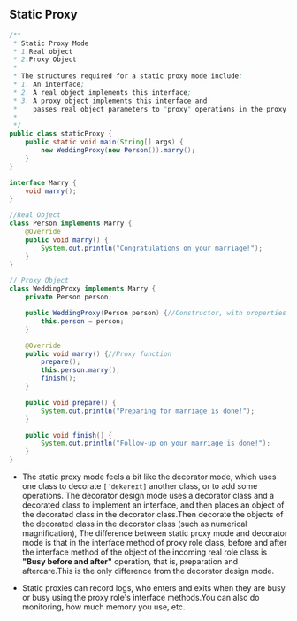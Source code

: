 ## Static Proxy

```java
/**
 * Static Proxy Mode
 * 1.Real object
 * 2.Proxy Object
 *
 * The structures required for a static proxy mode include:
 * 1. An interface;
 * 2. A real object implements this interface;
 * 3. A proxy object implements this interface and
 *    passes real object parameters to "proxy" operations in the proxy object class.
 *
 */
public class staticProxy {
    public static void main(String[] args) {
        new WeddingProxy(new Person()).marry();
    }
}

interface Marry {
    void marry();
}

//Real Object
class Person implements Marry {
    @Override
    public void marry() {
        System.out.println("Congratulations on your marriage!");
    }
}

// Proxy Object
class WeddingProxy implements Marry {
    private Person person;

    public WeddingProxy(Person person) {//Constructor, with properties
        this.person = person;
    }

    @Override
    public void marry() {//Proxy function
        prepare();
        this.person.marry();
        finish();
    }

    public void prepare() {
        System.out.println("Preparing for marriage is done!");
    }

    public void finish() {
        System.out.println("Follow-up on your marriage is done!");
    }
}
```

- The static proxy mode feels a bit like the decorator mode, which uses one class to 
  decorate `[ˈdekəreɪt]` another class, or to add some operations. The decorator design mode uses a 
  decorator class and a decorated class to implement an interface, and then places an object of the 
  decorated class in the decorator class.Then decorate the objects of the decorated class in the 
  decorator class (such as numerical magnification), The difference between static proxy mode and 
  decorator mode is that in the interface method of proxy role class, before and after the 
  interface method of the object of the incoming real role class is **"Busy before and after"** 
  operation, that is, preparation and aftercare.This is the only difference from the decorator 
  design mode.

- Static proxies can record logs, who enters and exits when they are busy or busy using the proxy 
  role's interface methods.You can also do monitoring, how much memory you use, etc.